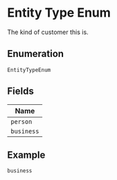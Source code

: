 
# Entity Type Enum

The kind of customer this is.

## Enumeration

`EntityTypeEnum`

## Fields

| Name |
|  --- |
| `person` |
| `business` |

## Example

```
business
```

